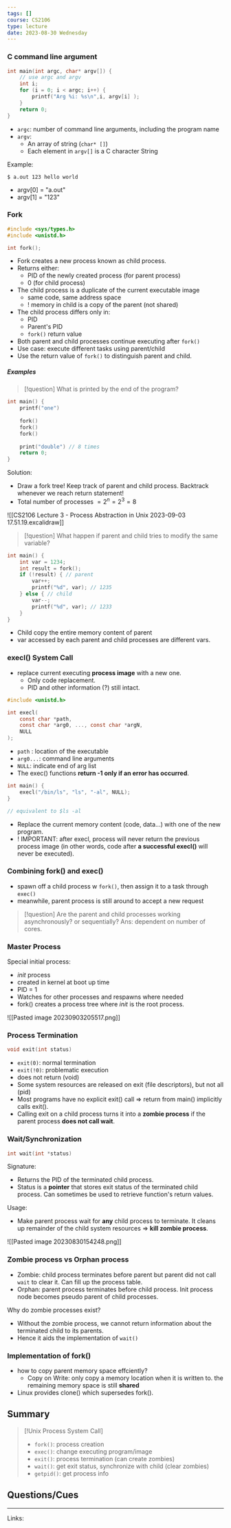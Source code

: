 ```yaml
---
tags: []
course: CS2106
type: lecture
date: 2023-08-30 Wednesday
---
```

### C command line argument

```C
int main(int argc, char* argv[]) {
	// use argc and argv
	int i; 
	for (i = 0; i < argc; i++) { 
		printf("Arg %i: %s\n",i, argv[i] ); 
	} 
	return 0;
}
```

- `argc`: number of command line arguments, including the program name
- `argv`: 
	- An array of string (`char* []`)
	- Each element in `argv[]` is a C character String

Example:

```
$ a.out 123 hello world
```

- argv[0] = "a.out"
- argv[1] = "123"
### Fork

```c
#include <sys/types.h>
#include <unistd.h>

int fork();
```

- Fork creates a new process known as child process.
- Returns either:
	- PID of the newly created process (for parent process)
	- 0 (for child process)
- The child process is a duplicate of the current executable image
	- same code, same address space
	- ! memory in child is a copy of the parent (not shared)
- The child process differs only in:
	- PID
	- Parent's PID
	- `fork()` return value
- Both parent and child processes continue executing after `fork()`
- Use case: execute different tasks using parent/child
- Use the return value of `fork()` to distinguish parent and child.
##### Examples

>[!question]
> What is printed by the end of the program?

```c
int main() {
	printf("one")
	
	fork()
	fork()
	fork()
	
	print("double") // 8 times
	return 0;
}
```

Solution: 
- Draw a fork tree! Keep track of parent and child process. Backtrack whenever we reach return statement! 
- Total number of processes $= 2^{n} = 2^{3}= 8$

![[CS2106 Lecture 3 - Process Abstraction in Unix 2023-09-03 17.51.19.excalidraw]]

>[!question]
> What happen if parent and child tries to modify the same variable?

```C
int main() {
	int var = 1234;
	int result = fork();
	if (!result) { // parent
		var++;
		printf("%d", var); // 1235
	} else { // child
		var--;
		printf("%d", var); // 1233
	}
}
```

- Child copy the entire memory content of parent
- var accessed by each parent and child processes are different vars.
### execl() System Call

- replace current executing **process image** with a new one.
	- Only code replacement.
	- PID and other information (?) still intact.

```C
#include <unistd.h>

int execl(
	const char *path, 
	const char *arg0, ..., const char *argN, 
	NULL
);
```

- `path` : location of the executable
- `arg0...`: command line arguments
- `NULL`: indicate end of arg list
- The exec() functions **return -1 only if an error has occurred**. 

```c
int main() {
	execl("/bin/ls", "ls", "-al", NULL);
}

// equivalent to $ls -al
```

- Replace the current memory content (code, data...) with one of the new program.
- ! IMPORTANT: after execl, process will never return the previous process image (in other words, code after **a successful execl()** will never be executed).

### Combining fork() and exec()

- spawn off a child process w `fork()`, then assign it to a task through `exec()`
- meanwhile, parent process is still around to accept a new request

>[!question]
> Are the parent and child processes working asynchronously? or sequentially?
> Ans: dependent on number of cores.

### Master Process

Special initial process:
- *init* process
- created in kernel at boot up time
- PID = 1
- Watches for other processes and respawns where needed
- fork() creates a process tree where *init* is the root process.

![[Pasted image 20230903205517.png]]
### Process Termination

```c
void exit(int status)
```

- `exit(0)`: normal termination
- `exit(!0)`: problematic execution
- does not return (void)
- Some system resources are released on exit (file descriptors), but not all (pid)
- Most programs have no explicit exit() call => return from main() implicitly calls exit().
- Calling exit on a child process turns it into a **zombie process** if the parent process **does not call wait**.
### Wait/Synchronization


```c
int wait(int *status)
```

Signature:
- Returns the PID of the terminated child process.
- Status is a **pointer** that stores exit status of the terminated child process. Can sometimes be used to retrieve function's return values.

Usage:
- Make parent process wait for **any** child process to terminate. It cleans up remainder of the child system resources => **kill zombie process**.

![[Pasted image 20230830154248.png]]

### Zombie process vs Orphan process

- Zombie: child process terminates before parent but parent did not call `wait` to clear it. Can fill up the process table.
- Orphan: parent process terminates before child process. Init process node becomes pseudo parent of child processes.

Why do zombie processes exist?
- Without the zombie process, we cannot return information about the terminated child to its parents.
- Hence it aids the implementation of `wait()`

### Implementation of fork()

- how to copy parent memory space effciently?
	- Copy on Write: only copy a memory location when it is written to. the remaining memory space is still **shared**
- Linux provides clone() which supersedes fork().

## Summary

>[!Unix Process System Call]
> - `fork()`: process creation
> - `exec()`: change executing program/image
> - `exit()`: process termination (can create zombies)
> - `wait()`: get exit status, synchronize with child (clear zombies)
> - `getpid()`: get process info


## Questions/Cues

---
Links:
